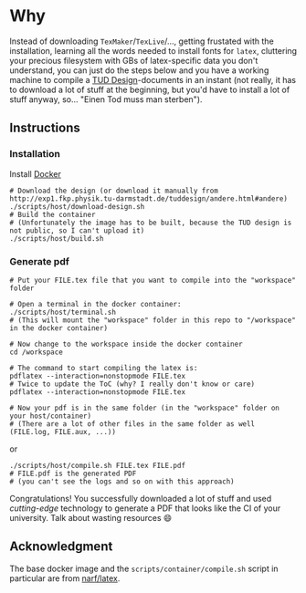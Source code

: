 # Why
Instead of downloading `TexMaker`/`TexLive`/..., getting frustated with the installation, learning all the words needed to install fonts for `latex`, cluttering your precious filesystem with GBs of latex-specific data you don't understand, you can just do the steps below and you have a working machine to compile a [TUD Design](http://exp1.fkp.physik.tu-darmstadt.de/tuddesign/)-documents in an instant (not really, it has to download a lot of stuff at the beginning, but you'd have to install a lot of stuff anyway, so... "Einen Tod muss man sterben").


## Instructions

### Installation
Install [Docker](https://www.docker.com/)
```shell
# Download the design (or download it manually from http://exp1.fkp.physik.tu-darmstadt.de/tuddesign/andere.html#andere)
./scripts/host/download-design.sh
# Build the container
# (Unfortunately the image has to be built, because the TUD design is not public, so I can't upload it)
./scripts/host/build.sh
```

### Generate pdf
```shell
# Put your FILE.tex file that you want to compile into the "workspace" folder

# Open a terminal in the docker container:
./scripts/host/terminal.sh
# (This will mount the "workspace" folder in this repo to "/workspace" in the docker container)

# Now change to the workspace inside the docker container
cd /workspace

# The command to start compiling the latex is:
pdflatex --interaction=nonstopmode FILE.tex
# Twice to update the ToC (why? I really don't know or care)
pdflatex --interaction=nonstopmode FILE.tex

# Now your pdf is in the same folder (in the "workspace" folder on your host/container)
# (There are a lot of other files in the same folder as well (FILE.log, FILE.aux, ...))

```
or
```shell
./scripts/host/compile.sh FILE.tex FILE.pdf
# FILE.pdf is the generated PDF
# (you can't see the logs and so on with this approach)
```

Congratulations! You successfully downloaded a lot of stuff and used _cutting-edge_ technology to generate a PDF that looks like the CI of your university. Talk about wasting resources :smile:

## Acknowledgment
The base docker image and the `scripts/container/compile.sh` script in particular are from [narf/latex](https://hub.docker.com/r/narf/latex/).
